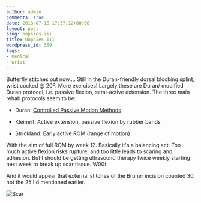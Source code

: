 ```yaml
---
author: admin
comments: true
date: 2013-07-18 17:37:12+00:00
layout: post
slug: oopsies-iii
title: Oopsies III
wordpress_id: 369
tags:
- medical
- wrist
---
```


Butterfly stitches out now.... Still in the Duran-friendly dorsal blocking splint, wrist cocked @ 20º. More exercises! Largely these are Duran/ modified Duran protocol, i.e. passive flexion, semi-active extension. The three main rehab protocols seem to be:




	
  * Duran: [Controlled Passive Motion Methods](http://www.eatonhand.com/thr/thr075.htm)

	
  * Kleinert: Active extension, passive flexion by rubber bands

	
  * Strickland: Early active ROM (range of motion)




With the aim of full ROM by week 12. Basically it's a balancing act. Too much active flexion risks rupture, and too little leads to scaring and adhesion. But I should be getting ultrasound therapy twice weekly starting next week to break up scar tissue. W00t


And it would appear that external stitches of the Bruner incision counted 30, not the 25 I'd mentioned earlier.

![Scar](/wp-uploadsIMG_2645.jpg)


